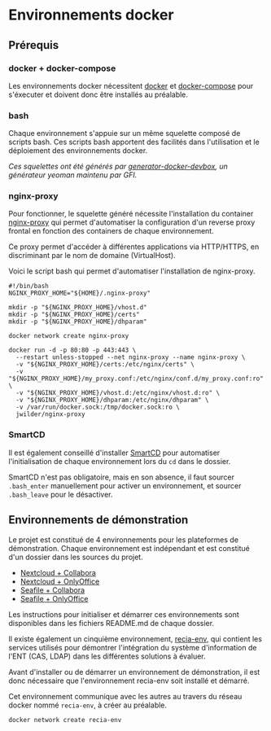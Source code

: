 # Environnements docker

## Prérequis

### docker + docker-compose

Les environnements docker nécessitent [docker](https://www.docker.com) et 
[docker-compose](https://docs.docker.com/compose/) pour s'éxecuter et doivent donc être installés au préalable.

### bash

Chaque environnement s'appuie sur un même squelette composé de scripts bash. Ces scripts bash apportent des 
facilités dans l'utilisation et le déploiement des environnements docker.

*Ces squelettes ont été générés par 
[generator-docker-devbox](https://github.com/gfi-centre-ouest/generator-docker-devbox), un générateur yeoman maintenu 
par GFI.*

### nginx-proxy

Pour fonctionner, le squelette généré nécessite l'installation du container 
[nginx-proxy](https://github.com/jwilder/nginx-proxy) qui permet d'automatiser la configuration d'un reverse proxy 
frontal en fonction des containers de chaque environnement. 

Ce proxy permet d'accéder à différentes applications via HTTP/HTTPS, en discriminant par le nom de domaine (VirtualHost).

Voici le script bash qui permet d'automatiser l'installation de nginx-proxy.

```
#!/bin/bash
NGINX_PROXY_HOME="${HOME}/.nginx-proxy"

mkdir -p "${NGINX_PROXY_HOME}/vhost.d"
mkdir -p "${NGINX_PROXY_HOME}/certs"
mkdir -p "${NGINX_PROXY_HOME}/dhparam"

docker network create nginx-proxy

docker run -d -p 80:80 -p 443:443 \
  --restart unless-stopped --net nginx-proxy --name nginx-proxy \
  -v "${NGINX_PROXY_HOME}/certs:/etc/nginx/certs" \
  -v "${NGINX_PROXY_HOME}/my_proxy.conf:/etc/nginx/conf.d/my_proxy.conf:ro" \
  -v "${NGINX_PROXY_HOME}/vhost.d:/etc/nginx/vhost.d:ro" \
  -v "${NGINX_PROXY_HOME}/dhparam:/etc/nginx/dhparam" \
  -v /var/run/docker.sock:/tmp/docker.sock:ro \
  jwilder/nginx-proxy
```

### SmartCD

Il est également conseillé d'installer [SmartCD](https://github.com/cxreg/smartcd) pour automatiser l'initialisation de
chaque environnement lors du `cd` dans le dossier. 

SmartCD  n'est pas obligatoire, mais en son absence, il faut sourcer `.bash_enter` manuellement pour activer un environnement, et sourcer 
`.bash_leave` pour le désactiver.

## Environnements de démonstration

Le projet est constitué de 4 environnements pour les plateformes de démonstration. Chaque environnement est indépendant 
et est constitué d'un dossier dans les sources du projet.

* [Nextcloud + Collabora](https://github.com/GIP-RECIA/recia-poc-cloud/tree/master/1-nextcloud-collabora)
* [Nextcloud + OnlyOffice](https://github.com/GIP-RECIA/recia-poc-cloud/tree/master/2-nextcloud-onlyoffice)
* [Seafile + Collabora](https://github.com/GIP-RECIA/recia-poc-cloud/tree/master/3-seafile-collabora)
* [Seafile + OnlyOffice](https://github.com/GIP-RECIA/recia-poc-cloud/tree/master/4-seafile-onlyoffice)

Les instructions pour initialiser et démarrer ces environnements sont disponibles dans les fichiers README.md de chaque 
dossier.

Il existe également un cinquième environnement, [recia-env](https://github.com/GIP-RECIA/recia-poc-cloud/tree/master/recia-env), 
qui contient les services utilisés pour démontrer l'intégration du système d'information de l'ENT (CAS, LDAP) dans
les différentes solutions à évaluer.


Avant d'installer ou de démarrer un environnement de démonstration, il est donc nécessaire que l'environnement
 recia-env soit installé et démarré.

Cet environnement communique avec les autres au travers du réseau docker nommé `recia-env`, à créer au préalable.

```
docker network create recia-env
```
